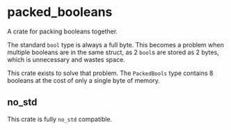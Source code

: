 # packed_booleans
A crate for packing booleans together.

The standard `bool` type is always a full byte.
This becomes a problem when multiple booleans
are in the same struct, as 2 `bool`s are stored as 2 bytes,
which is unnecessary and wastes space.

This crate exists to solve that problem. 
The `PackedBools` type contains 8 booleans at the cost of only a single byte of memory.

## no_std
This crate is fully `no_std` compatible.
